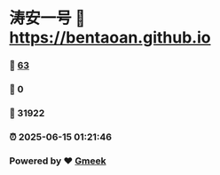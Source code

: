 # 涛安一号 :link: https://bentaoan.github.io 
### :page_facing_up: [63](https://bentaoan.github.io/tag.html) 
### :speech_balloon: 0 
### :hibiscus: 31922 
### :alarm_clock: 2025-06-15 01:21:46 
### Powered by :heart: [Gmeek](https://github.com/Meekdai/Gmeek)
